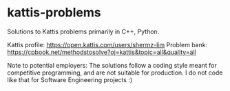 # kattis-problems
Solutions to Kattis problems primarily in C++, Python.

Kattis profile: https://open.kattis.com/users/shermz-lim
Problem bank: https://cpbook.net/methodstosolve?oj=kattis&topic=all&quality=all

Note to potential employers:
The solutions follow a coding style meant for competitive programming, and are not suitable for production. I do not code like that for Software Engineering projects :)
